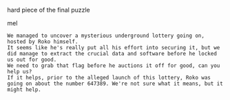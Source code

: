 hard piece of the final puzzle

mel

    We managed to uncover a mysterious underground lottery going on, hosted by Roko himself.
    It seems like he's really put all his effort into securing it, but we did manage to extract the crucial data and software before he locked us out for good.
    We need to grab that flag before he auctions it off for good, can you help us?
    If it helps, prior to the alleged launch of this lottery, Roko was going on about the number 647389. We're not sure what it means, but it might help.
